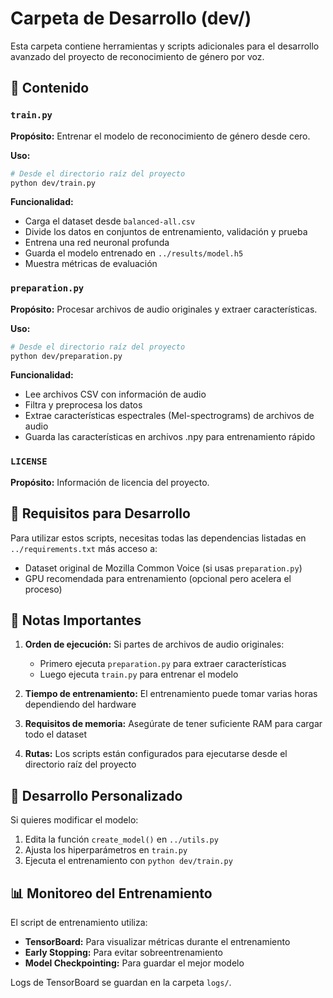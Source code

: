 # Carpeta de Desarrollo (dev/)

Esta carpeta contiene herramientas y scripts adicionales para el desarrollo avanzado del proyecto de reconocimiento de género por voz.

## 📁 Contenido

### `train.py`
**Propósito:** Entrenar el modelo de reconocimiento de género desde cero.

**Uso:**
```bash
# Desde el directorio raíz del proyecto
python dev/train.py
```

**Funcionalidad:**
- Carga el dataset desde `balanced-all.csv`
- Divide los datos en conjuntos de entrenamiento, validación y prueba
- Entrena una red neuronal profunda
- Guarda el modelo entrenado en `../results/model.h5`
- Muestra métricas de evaluación

### `preparation.py`
**Propósito:** Procesar archivos de audio originales y extraer características.

**Uso:**
```bash
# Desde el directorio raíz del proyecto
python dev/preparation.py
```

**Funcionalidad:**
- Lee archivos CSV con información de audio
- Filtra y preprocesa los datos
- Extrae características espectrales (Mel-spectrograms) de archivos de audio
- Guarda las características en archivos .npy para entrenamiento rápido

### `LICENSE`
**Propósito:** Información de licencia del proyecto.

## 🔧 Requisitos para Desarrollo

Para utilizar estos scripts, necesitas todas las dependencias listadas en `../requirements.txt` más acceso a:

- Dataset original de Mozilla Common Voice (si usas `preparation.py`)
- GPU recomendada para entrenamiento (opcional pero acelera el proceso)

## 📝 Notas Importantes

1. **Orden de ejecución:** Si partes de archivos de audio originales:
   - Primero ejecuta `preparation.py` para extraer características
   - Luego ejecuta `train.py` para entrenar el modelo

2. **Tiempo de entrenamiento:** El entrenamiento puede tomar varias horas dependiendo del hardware

3. **Requisitos de memoria:** Asegúrate de tener suficiente RAM para cargar todo el dataset

4. **Rutas:** Los scripts están configurados para ejecutarse desde el directorio raíz del proyecto

## 🚀 Desarrollo Personalizado

Si quieres modificar el modelo:

1. Edita la función `create_model()` en `../utils.py`
2. Ajusta los hiperparámetros en `train.py`
3. Ejecuta el entrenamiento con `python dev/train.py`

## 📊 Monitoreo del Entrenamiento

El script de entrenamiento utiliza:
- **TensorBoard:** Para visualizar métricas durante el entrenamiento
- **Early Stopping:** Para evitar sobreentrenamiento
- **Model Checkpointing:** Para guardar el mejor modelo

Logs de TensorBoard se guardan en la carpeta `logs/`.
